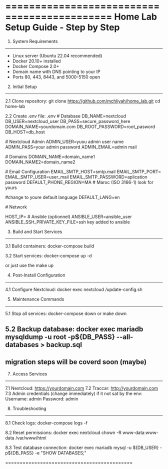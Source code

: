 ============================================
Home Lab Setup Guide - Step by Step
============================================

1. System Requirements
-----------------------
- Linux server (Ubuntu 22.04 recommended)
- Docker 20.10+ installed
- Docker Compose 2.0+
- Domain name with DNS pointing to your IP
- Ports 80, 443, 8443, and 5000-5150 open

2. Initial Setup
----------------
2.1 Clone repository:
git clone https://github.com/mchliyah/home_lab.git
cd home-lab

2.2 Create .env file:
.env
\# Database
DB_NAME=nextcloud
DB_USER=nextcloud_user
DB_PASS=secure_password_here
DOMAIN_NAME=yourdomain.com
DB_ROOT_PASSWORD=root_pasword
DB_HOST=db_host

\# Nextcloud Admin
ADMIN_USER=yuou admin user name 
ADMIN_PASS=your admin password
ADMIN_EMAIL=admin mail

\# Domains
DOMAIN_NAME=domain_name1
DOMAIN_NAME2=domain_name2

\# Email Configuration
EMAIL_SMTP_HOST=smtp.mail
EMAIL_SMTP_PORT=<port based on what you use >
EMAIL_SMTP_USER=user_mail
EMAIL_SMTP_PASSWORD=aplication password 
DEFAULT_PHONE_REGION=MA  # Maroc (ISO 3166-1) look for yours 

\#change to youre default language
DEFAULT_LANG=en 

\# Network

HOST_IP=<ip ansible host >
\# Ansible (optionnel)
ANSIBLE_USER=ansible_user
ANSIBLE_SSH_PRIVATE_KEY_FILE=ssh key added to ansible 

3. Build and Start Services
---------------------------
3.1 Build containers:
docker-compose build

3.2 Start services:
docker-compose up -d

or just use the make up 

4. Post-Install Configuration
-----------------------------
4.1 Configure Nextcloud:
docker exec nextcloud /update-config.sh


5. Maintenance Commands
-----------------------
5.1 Stop all services:
docker-compose down 
or make down

5.2 Backup database:
docker exec mariadb mysqldump -u root -p\${DB_PASS} --all-databases > backup.sql
-------------------------------------------
migration steps will be coverd soon (maybe) 
-------------------------------------------
7. Access Services
------------------
7.1 Nextcloud: https://yourdomain.com
7.2 Traccar: http://yourdomain.com
7.3 Admin credentials (change immediately) if it not sat by the env:
   Username: admin
   Password: admin

8. Troubleshooting
------------------
8.1 Check logs:
docker-compose logs -f

8.2 Reset permissions:
docker exec nextcloud chown -R www-data:www-data /var/www/html

8.3 Test database connection:
docker exec mariadb mysql -u \${DB_USER} -p\${DB_PASS} -e "SHOW DATABASES;"

============================================

